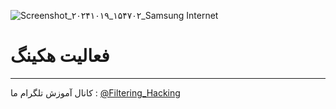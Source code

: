 ![Screenshot_۲۰۲۴۱۰۱۹_۱۵۴۷۰۲_Samsung Internet](https://github.com/user-attachments/assets/244694e5-f001-4215-ae55-cdd494eaeefc)
# فعالیت هکینگ
------
کانال آموزش تلگرام ما :
[@Filtering_Hacking](https://t.me/Filtering_Hacking)
